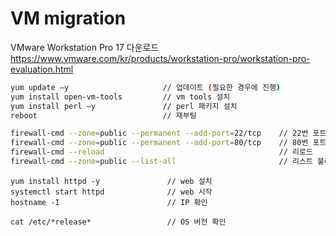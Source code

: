 <h1>VM migration</h1> 

VMware Workstation Pro 17 다운로드</br>
https://www.vmware.com/kr/products/workstation-pro/workstation-pro-evaluation.html

```bash
yum update –y                     // 업데이트 (필요한 경우에 진행)
yum install open-vm-tools         // vm tools 설치
yum install perl –y               // perl 패키지 설치
reboot                            // 재부팅
```

```bash
firewall-cmd --zone=public --permanent --add-port=22/tcp    // 22번 포트 오픈
firewall-cmd --zone=public --permanent --add-port=80/tcp    // 80번 포트 오픈
firewall-cmd --reload                                       // 리로드
firewall-cmd --zone=public --list-all                       // 리스트 불러오기
```

```bas
yum install httpd -y               // web 설치
systemctl start httpd              // web 시작
hostname -I                        // IP 확인
```

```bas
cat /etc/*release*                 // OS 버전 확인
```
